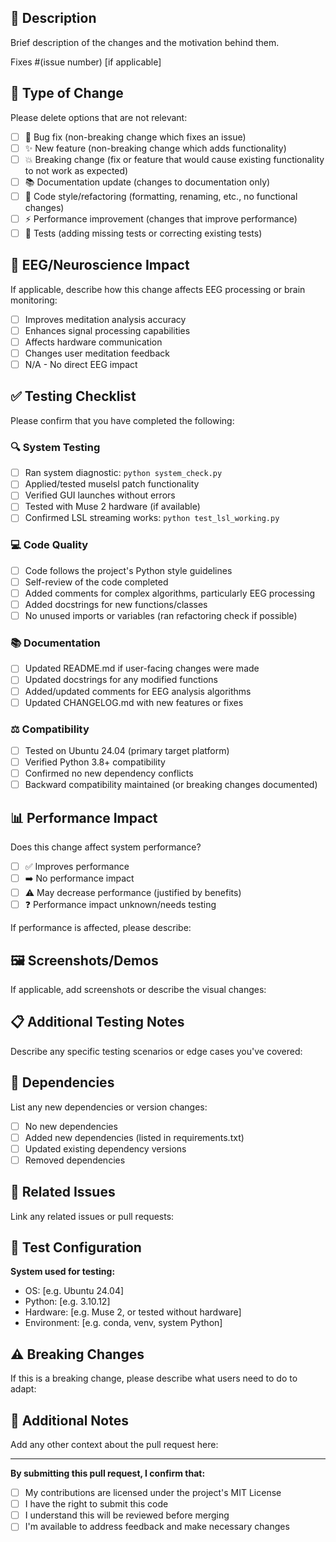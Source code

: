 ## 📝 Description
Brief description of the changes and the motivation behind them.

Fixes #(issue number) [if applicable]

## 🔧 Type of Change
Please delete options that are not relevant:

- [ ] 🐛 Bug fix (non-breaking change which fixes an issue)
- [ ] ✨ New feature (non-breaking change which adds functionality)
- [ ] 💥 Breaking change (fix or feature that would cause existing functionality to not work as expected)
- [ ] 📚 Documentation update (changes to documentation only)
- [ ] 🎨 Code style/refactoring (formatting, renaming, etc., no functional changes)
- [ ] ⚡ Performance improvement (changes that improve performance)
- [ ] 🧪 Tests (adding missing tests or correcting existing tests)

## 🧠 EEG/Neuroscience Impact
If applicable, describe how this change affects EEG processing or brain monitoring:

- [ ] Improves meditation analysis accuracy
- [ ] Enhances signal processing capabilities
- [ ] Affects hardware communication
- [ ] Changes user meditation feedback
- [ ] N/A - No direct EEG impact

## ✅ Testing Checklist
Please confirm that you have completed the following:

### 🔍 System Testing
- [ ] Ran system diagnostic: `python system_check.py` 
- [ ] Applied/tested muselsl patch functionality
- [ ] Verified GUI launches without errors
- [ ] Tested with Muse 2 hardware (if available)
- [ ] Confirmed LSL streaming works: `python test_lsl_working.py`

### 💻 Code Quality  
- [ ] Code follows the project's Python style guidelines
- [ ] Self-review of the code completed
- [ ] Added comments for complex algorithms, particularly EEG processing
- [ ] Added docstrings for new functions/classes
- [ ] No unused imports or variables (ran refactoring check if possible)

### 📚 Documentation
- [ ] Updated README.md if user-facing changes were made
- [ ] Updated docstrings for any modified functions
- [ ] Added/updated comments for EEG analysis algorithms
- [ ] Updated CHANGELOG.md with new features or fixes

### ⚖️ Compatibility
- [ ] Tested on Ubuntu 24.04 (primary target platform)
- [ ] Verified Python 3.8+ compatibility
- [ ] Confirmed no new dependency conflicts
- [ ] Backward compatibility maintained (or breaking changes documented)

## 📊 Performance Impact
Does this change affect system performance?

- [ ] ✅ Improves performance
- [ ] ➡️ No performance impact  
- [ ] ⚠️ May decrease performance (justified by benefits)
- [ ] ❓ Performance impact unknown/needs testing

If performance is affected, please describe:

## 🖼️ Screenshots/Demos
If applicable, add screenshots or describe the visual changes:

## 📋 Additional Testing Notes
Describe any specific testing scenarios or edge cases you've covered:

## 🤝 Dependencies
List any new dependencies or version changes:

- [ ] No new dependencies
- [ ] Added new dependencies (listed in requirements.txt)
- [ ] Updated existing dependency versions
- [ ] Removed dependencies

## 🔗 Related Issues
Link any related issues or pull requests:

## 🧪 Test Configuration
**System used for testing:**
- OS: [e.g. Ubuntu 24.04]
- Python: [e.g. 3.10.12]
- Hardware: [e.g. Muse 2, or tested without hardware]
- Environment: [e.g. conda, venv, system Python]

## ⚠️ Breaking Changes
If this is a breaking change, please describe what users need to do to adapt:

## 📝 Additional Notes
Add any other context about the pull request here:

---

**By submitting this pull request, I confirm that:**
- [ ] My contributions are licensed under the project's MIT License
- [ ] I have the right to submit this code
- [ ] I understand this will be reviewed before merging
- [ ] I'm available to address feedback and make necessary changes
